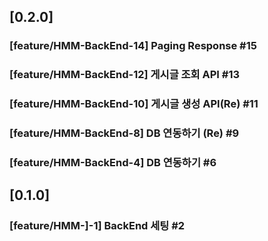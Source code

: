 ## [0.2.0]
### [feature/HMM-BackEnd-14] Paging Response #15
### [feature/HMM-BackEnd-12] 게시글 조회 API #13
### [feature/HMM-BackEnd-10] 게시글 생성 API(Re) #11
### [feature/HMM-BackEnd-8] DB 연동하기 (Re) #9
### [feature/HMM-BackEnd-4] DB 연동하기 #6

## [0.1.0]
### [feature/HMM-]-1] BackEnd 세팅 #2